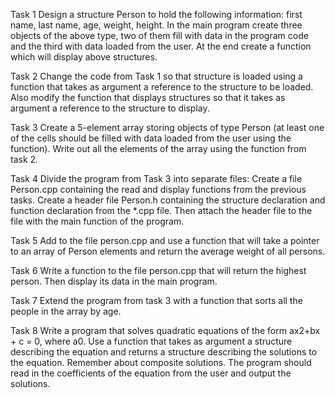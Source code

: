 Task 1
Design a structure Person to hold the following information: first name, last name, age, weight, height. In the main program create three objects of the above type, two of them fill with data in the program code and the third with data loaded from the user. At the end create a function which will display above structures.

Task 2
Change the code from Task 1 so that structure is loaded using a function that takes as argument a reference to the structure to be loaded. Also modify the function that displays structures so that it takes as argument a reference to the structure to display.

Task 3
Create a 5-element array storing objects of type Person (at least one of the cells should be filled with data loaded from the user using the function). Write out all the elements of the array using the function from task 2.

Task 4
Divide the program from Task 3 into separate files:
Create a file Person.cpp containing the read and display functions from the previous tasks.
Create a header file Person.h containing the structure declaration and function declaration from the *.cpp file.
Then attach the header file to the file with the main function of the program.

Task 5
Add to the file person.cpp and use a function that will take a pointer to an array of Person elements and return the average weight of all persons.

Task 6
Write a function to the file person.cpp that will return the highest person. Then display its data in the main program.

Task 7
Extend the program from task 3 with a function that sorts all the people in the array by age.

Task 8
Write a program that solves quadratic equations of the form ax2+bx + c = 0, where a0. Use a function that takes as argument a structure describing the equation and returns a structure describing the solutions to the equation. Remember about composite solutions. The program should read in the coefficients of the equation from the user and output the solutions.